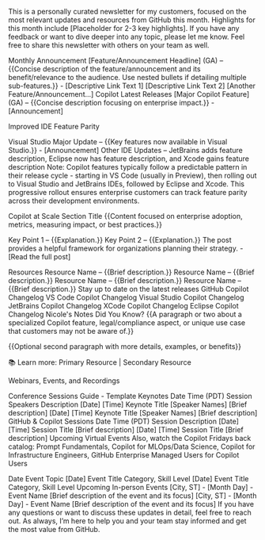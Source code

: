 This is a personally curated newsletter for my customers, focused on the most relevant updates and resources from GitHub this month. Highlights for this month include [Placeholder for 2-3 key highlights]. If you have any feedback or want to dive deeper into any topic, please let me know. Feel free to share this newsletter with others on your team as well. 

Monthly Announcement
[Feature/Announcement Headline] (GA) – {{Concise description of the feature/announcement and its benefit/relevance to the audience. Use nested bullets if detailing multiple sub-features.}} - [Descriptive Link Text 1] [Descriptive Link Text 2]
[Another Feature/Announcement...]
Copilot
Latest Releases
[Major Copilot Feature] (GA) – {{Concise description focusing on enterprise impact.}} - [Announcement]

Improved IDE Feature Parity

Visual Studio Major Update – {{Key features now available in Visual Studio.}} - [Announcement]
Other IDE Updates – JetBrains adds feature description, Eclipse now has feature description, and Xcode gains feature description
Note: Copilot features typically follow a predictable pattern in their release cycle - starting in VS Code (usually in Preview), then rolling out to Visual Studio and JetBrains IDEs, followed by Eclipse and Xcode. This progressive rollout ensures enterprise customers can track feature parity across their development environments.

Copilot at Scale
Section Title
{{Content focused on enterprise adoption, metrics, measuring impact, or best practices.}}

Key Point 1 – {{Explanation.}}
Key Point 2 – {{Explanation.}}
The post provides a helpful framework for organizations planning their strategy. - [Read the full post]

Resources
Resource Name – {{Brief description.}}
Resource Name – {{Brief description.}}
Resource Name – {{Brief description.}}
Resource Name – {{Brief description.}}
Stay up to date on the latest releases
GitHub Copilot Changelog
VS Code Copilot Changelog
Visual Studio Copilot Changelog
JetBrains Copilot Changelog
XCode Copilot Changelog
Eclipse Copilot Changelog
Nicole's Notes
Did You Know?
{{A paragraph or two about a specialized Copilot feature, legal/compliance aspect, or unique use case that customers may not be aware of.}}

{{Optional second paragraph with more details, examples, or benefits}}

📚 Learn more: Primary Resource | Secondary Resource

Webinars, Events, and Recordings

Conference Sessions Guide - Template
Keynotes
Date	Time (PDT)	Session	Speakers	Description
[Date]	[Time]	Keynote Title	[Speaker Names]	[Brief description]
[Date]	[Time]	Keynote Title	[Speaker Names]	[Brief description]
GitHub & Copilot Sessions
Date	Time (PDT)	Session	Description
[Date]	[Time]	Session Title	[Brief description]
[Date]	[Time]	Session Title	[Brief description]
Upcoming Virtual Events
Also, watch the Copilot Fridays back catalog: Prompt Fundamentals, Copilot for MLOps/Data Science, Copilot for Infrastructure Engineers, GitHub Enterprise Managed Users for Copilot Users

Date	Event	Topic
[Date]	Event Title	Category, Skill Level
[Date]	Event Title	Category, Skill Level
Upcoming In-person Events
[City, ST] - [Month Day] - Event Name
[Brief description of the event and its focus]
[City, ST] - [Month Day] - Event Name
[Brief description of the event and its focus]
If you have any questions or want to discuss these updates in detail, feel free to reach out. As always, I’m here to help you and your team stay informed and get the most value from GitHub.